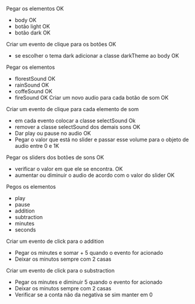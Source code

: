 Pegar os elementos OK

- body OK
- botão light OK
- botão dark OK

Criar um evento de clique para os botões OK

- se escolher o tema dark adicionar a classe darkTheme ao body OK

Pegar os elementos

- florestSound OK
- rainSound OK
- coffeSound OK
- fireSound OK
  Criar um novo audio para cada botão de som OK

Criar um evento de clique para cada elemento de som

- em cada evento colocar a classe selectSound Ok
- remover a classe selectSound dos demais sons OK
- Dar play ou pause no audio OK
- Pegar o valor que está no slider e passar esse volume para o objeto de audio entre 0 e 1K

Pegar os sliders dos botões de sons OK

- verificar o valor em que ele se encontra. OK
- aumentar ou diminuir o audio de acordo com o valor do slider OK

Pegos os elementos

- play
- pause
- addition
- subtraction
- minutes
- seconds

Criar um evento de click para o addition

- Pegar os minutes e somar + 5 quando o evento for acionado
- Deixar os minutos sempre com 2 casas

Criar um evento de click para o substraction

- Pegar os minutes e diminuir 5 quando o evento for acionado
- Deixar os minutos sempre com 2 casas
- Verificar se a conta não da negativa se sim manter em 0
